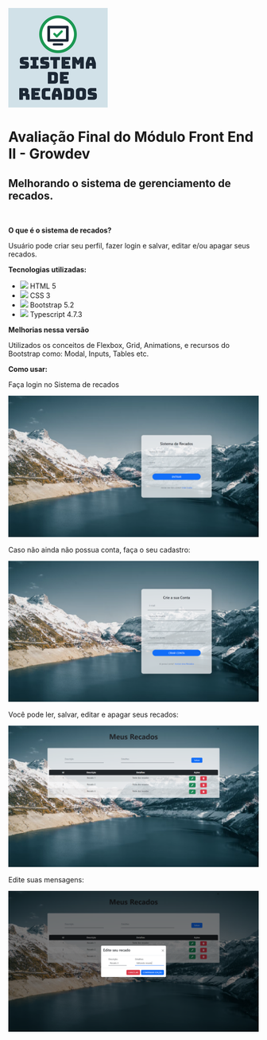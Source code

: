 ![Logo of the project](./public/readme-images/logo.png)

<h1>Avaliação Final do Módulo Front End II - Growdev</h1>

<h2>Melhorando o sistema de gerenciamento de recados.</h2>
<br>
<p><b>O que é o sistema de recados?</b></p>

<p>Usuário pode criar seu perfil, fazer login e salvar, editar e/ou apagar seus recados.</p>

<p><b>Tecnologias utilizadas:</b></p>

<ul>
<li><img src="https://www.vectorlogo.zone/logos/w3_html5/w3_html5-icon.svg" height= "18px"> HTML 5</li>
<li><img src="https://www.vectorlogo.zone/logos/w3_css/w3_css-icon.svg" height= "18px"> CSS 3</li>
<li><img src="https://www.vectorlogo.zone/logos/getbootstrap/getbootstrap-icon.svg" height= "18px"> Bootstrap 5.2</li>
<li><img src="https://www.vectorlogo.zone/logos/typescriptlang/typescriptlang-icon.svg" height= "18px"> Typescript 4.7.3</li>
</ul>

<p><b>Melhorias nessa versão</b></p>
<p>Utilizados os conceitos de Flexbox, Grid, Animations, e recursos do Bootstrap como: Modal, Inputs, Tables etc.</p>

<p><b>Como usar:</b></p>
<p>Faça login no Sistema de recados</p>

![Login Screen](./public/readme-images/login.png)

<p>Caso não ainda não possua conta, faça o seu cadastro:</p>

![Create Account Screen](./public/readme-images/criar-conta.png)

<p>Você pode ler, salvar, editar e apagar seus recados:</p>

![My Messages Screen](./public/readme-images/recados.png)

<p>Edite suas mensagens:</p>

![Edit Message Modal Screen](./public/readme-images/editar-recados.png)
